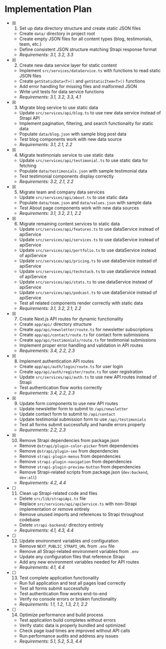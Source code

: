 # Implementation Plan

- [x] 1. Set up data directory structure and create static JSON files
  - Create `data/` directory in project root
  - Create empty JSON files for all content types (blog, testimonials, team, etc.)
  - Define consistent JSON structure matching Strapi response format
  - _Requirements: 3.1, 3.2, 3.3_

- [x] 2. Create new data service layer for static content
  - Implement `src/services/dataService.ts` with functions to read static JSON files
  - Create `getStaticData<T>()` and `getStaticItem<T>()` functions
  - Add error handling for missing files and malformed JSON
  - Write unit tests for data service functions
  - _Requirements: 3.1, 3.2, 3.3, 4.1_

- [x] 3. Migrate blog service to use static data
  - Update `src/services/api/blog.ts` to use new data service instead of Strapi API
  - Implement pagination, filtering, and search functionality for static data
  - Populate `data/blog.json` with sample blog post data
  - Test blog components work with new data source
  - _Requirements: 3.1, 2.1, 2.2_

- [x] 4. Migrate testimonials service to use static data
  - Update `src/services/api/testimonial.ts` to use static data for fetching
  - Populate `data/testimonials.json` with sample testimonial data
  - Test testimonial components display correctly
  - _Requirements: 3.2, 2.1, 2.2_

- [x] 5. Migrate team and company data services
  - Update `src/services/api/about.ts` to use static data
  - Populate `data/team.json` and `data/values.json` with sample data
  - Test About page components work with new data sources
  - _Requirements: 3.1, 3.2, 2.1, 2.2_

- [x] 6. Migrate remaining content services to static data
  - Update `src/services/api/features.ts` to use dataService instead of apiService
  - Update `src/services/api/services.ts` to use dataService instead of apiService
  - Update `src/services/api/portfolio.ts` to use dataService instead of apiService
  - Update `src/services/api/pricing.ts` to use dataService instead of apiService
  - Update `src/services/api/techstack.ts` to use dataService instead of apiService
  - Update `src/services/api/stats.ts` to use dataService instead of apiService
  - Update `src/services/api/podcast.ts` to use dataService instead of apiService
  - Test all related components render correctly with static data
  - _Requirements: 3.1, 3.2, 2.1, 2.2_

- [x] 7. Create Next.js API routes for dynamic functionality
  - Create `app/api/` directory structure
  - Create `app/api/newsletter/route.ts` for newsletter subscriptions
  - Create `app/api/contact/route.ts` for contact form submissions
  - Create `app/api/testimonials/route.ts` for testimonial submissions
  - Implement proper error handling and validation in API routes
  - _Requirements: 3.4, 2.2, 2.3_

- [x] 8. Implement authentication API routes
  - Create `app/api/auth/login/route.ts` for user login
  - Create `app/api/auth/register/route.ts` for user registration
  - Update `src/services/api/auth.ts` to use new API routes instead of Strapi
  - Test authentication flow works correctly
  - _Requirements: 3.4, 2.2, 2.3_

- [x] 9. Update form components to use new API routes
  - Update newsletter form to submit to `/api/newsletter`
  - Update contact form to submit to `/api/contact`
  - Update testimonial submission form to use `/api/testimonials`
  - Test all forms submit successfully and handle errors properly
  - _Requirements: 2.2, 2.3_

- [x] 10. Remove Strapi dependencies from package.json
  - Remove `@strapi/plugin-color-picker` from dependencies
  - Remove `@strapi/plugin-seo` from dependencies
  - Remove `strapi-plugin-menus` from dependencies
  - Remove `strapi-plugin-navigation` from dependencies
  - Remove `strapi-plugin-preview-button` from dependencies
  - Remove Strapi-related scripts from package.json (`dev:backend`, `dev:all`)
  - _Requirements: 4.2, 4.4_

- [ ] 11. Clean up Strapi-related code and files
  - Delete `src/lib/strapiApi.ts` file
  - Replace `src/services/api/apiService.ts` with non-Strapi implementation or remove entirely
  - Remove unused imports and references to Strapi throughout codebase
  - Delete `strapi-backend/` directory entirely
  - _Requirements: 4.1, 4.3, 4.4_

- [ ] 12. Update environment variables and configuration
  - Remove `NEXT_PUBLIC_STRAPI_URL` from `.env` file
  - Remove all Strapi-related environment variables from `.env`
  - Update any configuration files that reference Strapi
  - Add any new environment variables needed for API routes
  - _Requirements: 4.1, 4.4_

- [ ] 13. Test complete application functionality
  - Run full application and test all pages load correctly
  - Test all forms submit successfully
  - Test authentication flow works end-to-end
  - Verify no console errors or broken functionality
  - _Requirements: 1.1, 1.2, 1.3, 2.1, 2.2_

- [ ] 14. Optimize performance and build process
  - Test application build completes without errors
  - Verify static data is properly bundled and optimized
  - Check page load times are improved without API calls
  - Run performance audits and address any issues
  - _Requirements: 5.1, 5.2, 5.3, 4.4_
